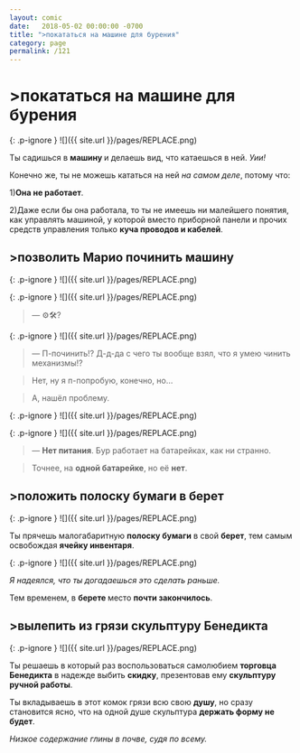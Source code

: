 ```yaml
---
layout: comic
date:   2018-05-02 00:00:00 -0700
title: ">покататься на машине для бурения"
category: page
permalink: /121
---
```

# >покататься на машине для бурения

{: .p-ignore }
![]({{ site.url }}/pages/REPLACE.png)

Ты садишься в <strong>машину </strong>и делаешь вид, что катаешься в ней. <em>Уии!</em>

Конечно же, ты не можешь кататься на ней <em>на самом деле</em>, потому что:

1)<strong>Она не работает</strong>.

2)Даже если бы она работала, то ты не имеешь ни малейшего понятия, как управлять машиной, у которой вместо приборной панели и прочих средств управления только <strong>куча проводов и кабелей</strong>.

## >позволить Марио починить машину

{: .p-ignore }
![]({{ site.url }}/pages/REPLACE.png)

{: .p-ignore }
![]({{ site.url }}/pages/REPLACE.png)

<blockquote>— ⚙️🛠️?</blockquote>

{: .p-ignore }
![]({{ site.url }}/pages/REPLACE.png)

<blockquote>— П-починить!? Д-д-да с чего ты вообще взял, что я умею чинить механизмы!?</blockquote>

<blockquote>Нет, ну я п-попробую, конечно, но…</blockquote>

<blockquote>А, нашёл проблему.</blockquote>

{: .p-ignore }
![]({{ site.url }}/pages/REPLACE.png)

{: .p-ignore }
![]({{ site.url }}/pages/REPLACE.png)

<blockquote>— <strong>Нет питания</strong>. Бур работает на батарейках, как ни странно.</blockquote>

<blockquote>Точнее, на <strong>одной батарейке</strong>, но её <strong>нет</strong>.</blockquote>

## >положить полоску бумаги в берет

{: .p-ignore }
![]({{ site.url }}/pages/REPLACE.png)

Ты прячешь малогабаритную <strong>полоску бумаги</strong> в свой <strong>берет</strong>, тем самым освобождая <strong>ячейку инвентаря</strong>.

{: .p-ignore }
![]({{ site.url }}/pages/REPLACE.png)

<em>Я надеялся, что ты догадаешься это сделать раньше.</em>

Тем временем, в <strong>берете </strong>место <strong>почти закончилось</strong>.

## >вылепить из грязи скульптуру Бенедикта

{: .p-ignore }
![]({{ site.url }}/pages/REPLACE.png)

Ты решаешь в который раз воспользоваться самолюбием <strong>торговца Бенедикта</strong> в надежде выбить <strong>скидку</strong>, презентовав ему <strong>скульптуру ручной работы</strong>.

Ты вкладываешь в этот комок грязи всю свою <strong>душу</strong>, но сразу становится ясно, что на одной душе скульптура <strong>держать форму не будет</strong>.

<em>Низкое содержание глины в почве, судя по всему.</em>
